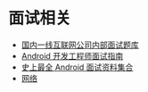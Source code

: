 # 面试相关

 * [国内一线互联网公司内部面试题库](https://github.com/JackyAndroid/AndroidInterview-Q-A/blob/master/README-CN.md)
 * [Android 开发工程师面试指南](http://www.diycode.cc/wiki/androidinterview)
 * [史上最全 Android 面试资料集合](http://www.jianshu.com/p/d1efe2f31b6d)
 * [网络](http://www.jianshu.com/p/f16d7f3c8d5f)

